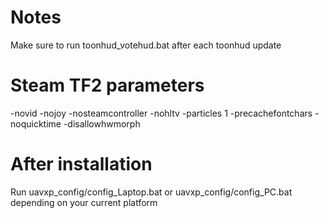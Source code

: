 # Notes
Make sure to run toonhud_votehud.bat after each toonhud update

# Steam TF2 parameters
-novid -nojoy  -nosteamcontroller -nohltv -particles 1 -precachefontchars -noquicktime -disallowhwmorph

# After installation
Run uavxp_config/config_Laptop.bat or uavxp_config/config_PC.bat depending on your current platform

